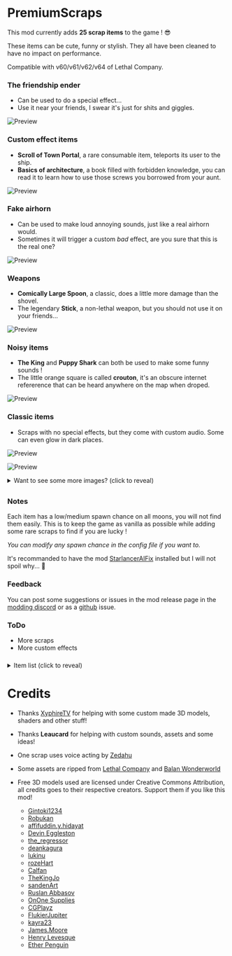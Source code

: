# PremiumScraps

This mod currently adds **25 scrap items** to the game ! 😎

These items can be cute, funny or stylish. They all have been cleaned to have no impact on performance.

Compatible with v60/v61/v62/v64 of Lethal Company.

### The friendship ender
- Can be used to do a special effect...
- Use it near your friends, I swear it's just for shits and giggles.

![Preview](https://raw.githubusercontent.com/ZigzagAwaka/PremiumScraps/main/Images/premiumscraps-troll.PNG)

### Custom effect items
- **Scroll of Town Portal**, a rare consumable item, teleports its user to the ship.
- **Basics of architecture**, a book filled with forbidden knowledge, you can read it to learn how to use those screws you borrowed from your aunt.

![Preview](https://raw.githubusercontent.com/ZigzagAwaka/PremiumScraps/main/Images/premiumscraps-effects.PNG)

### Fake airhorn
- Can be used to make loud annoying sounds, just like a real airhorn would.
- Sometimes it will trigger a custom *bad* effect, are you sure that this is the real one?

![Preview](https://raw.githubusercontent.com/ZigzagAwaka/PremiumScraps/main/Images/premiumscraps-airhorn.PNG)

### Weapons
- **Comically Large Spoon**, a classic, does a little more damage than the shovel.
- The legendary **Stick**, a non-lethal weapon, but you should not use it on your friends...

![Preview](https://raw.githubusercontent.com/ZigzagAwaka/PremiumScraps/main/Images/premiumscraps-weapons.PNG)

### Noisy items
- **The King** and **Puppy Shark** can both be used to make some funny sounds !
- The little orange square is called **crouton**, it's an obscure internet refererence that can be heard anywhere on the map when droped.

![Preview](https://raw.githubusercontent.com/ZigzagAwaka/PremiumScraps/main/Images/premiumscraps-audio.PNG)

### Classic items
- Scraps with no special effects, but they come with custom audio. Some can even glow in dark places.

![Preview](https://raw.githubusercontent.com/ZigzagAwaka/PremiumScraps/main/Images/premiumscraps-preview1.PNG)

![Preview](https://raw.githubusercontent.com/ZigzagAwaka/PremiumScraps/main/Images/premiumscraps-preview2.PNG)

<details><summary>Want to see some more images? (click to reveal)</summary>

![Preview](https://raw.githubusercontent.com/ZigzagAwaka/PremiumScraps/main/Images/premiumscraps-rupees.PNG)

![Preview](https://raw.githubusercontent.com/ZigzagAwaka/PremiumScraps/main/Images/premiumscraps-variant.PNG)

</details>

##

### Notes
Each item has a low/medium spawn chance on all moons, you will not find them easily. This is to keep the game as vanilla as possible while adding some rare scraps to find if you are lucky !

*You can modify any spawn chance in the config file if you want to.*

It's recommanded to have the mod [StarlancerAIFix](https://thunderstore.io/c/lethal-company/p/AudioKnight/StarlancerAIFix/) installed but I will not spoil why... 🤫

### Feedback
You can post some suggestions or issues in the mod release page in the [modding discord](https://discord.com/invite/lcmod) or as a [github](https://github.com/ZigzagAwaka/PremiumScraps) issue.

### ToDo
- More scraps
- More custom effects

###

<details><summary>Item list (click to reveal)</summary>

- Frieren
- Chocobo
- Ainz Ooal Gown
- Helm of Domination
- The King
- Harry Mason
- Mystic Cristal
- Puppy Shark
- Rupee
- Ea-Nasir Statue
- HearthStone Card
- SODA
- Comically Large Spoon
- crouton
- Fake Airhorn
- Balan Statue
- The friendship ender
- Scroll of Town Portal
- Stick
- Basics of architecture
- Galvanized square steel
- My ■■■■■■th job application
- Moogle
- El Gazpacho
- ABIBABOU

</details>

##

# Credits

- Thanks [XyphireTV](https://www.twitch.tv/xyphiretv) for helping with some custom made 3D models, shaders and other stuff!

- Thanks **Leaucard** for helping with custom sounds, assets and some ideas!

- One scrap uses voice acting by [Zedahu](https://www.twitch.tv/zedahu)

- Some assets are ripped from [Lethal Company](https://store.steampowered.com/app/1966720/Lethal_Company/) and [Balan Wonderworld](https://store.steampowered.com/app/1341050/BALAN_WONDERWORLD/)

- Free 3D models used are licensed under Creative Commons Attribution, all credits goes to their respective creators. Support them if you like this mod!

    - [Gintoki1234](https://sketchfab.com/3d-models/frieren-plushie-209c79c641164b38a81e145b6af3f890)
    - [Robukan](https://sketchfab.com/3d-models/chocobo-from-world-of-final-fantasy-329f0b6d71f245e89ff6cf8371180025)
    - [affifuddin.y.hidayat](https://sketchfab.com/3d-models/ainz-ooal-gown-e62df306954144fbb613c6fc3b04e682)
    - [Devin Eggleston](https://sketchfab.com/3d-models/helm-of-domination-08c0069b2f5840cba920edc6c2b17a83)
    - [the_regressor](https://sketchfab.com/3d-models/cd-i-64-zelda-link-and-king-harkinian-e83b97e8963249b3b367e6d385ac7495)
    - [deankagura](https://sketchfab.com/3d-models/harry-mason-8e7c5249891e4520b9bc04cb2f8fb255)
    - [lukinu](https://sketchfab.com/3d-models/heart-in-glass-1dacc91d294141658633cce0a79ecd97)
    - [rozeHart](https://sketchfab.com/3d-models/vress-the-puppy-shark-0bf0ac5dd20f46cbb91534491438bb2f)
    - [Calfan](https://sketchfab.com/3d-models/legend-of-zelda-rupee-aa19b25bc1af41139a671403bc4110e3)
    - [TheKingJo](https://sketchfab.com/3d-models/standing-male-worshiper-game-ready-572f7a4aa653464eb96d14c5b953d600)
    - [sandenArt](https://sketchfab.com/3d-models/hearthstone-card-wisp-5c354d20122d4bdd946ca4b4f3c23ca9)
    - [Ruslan Abbasov](https://sketchfab.com/3d-models/psx-soda-can-2823eac5e9d14414a9577715274fd89f)
    - [OnOne Supplies](https://sketchfab.com/3d-models/spoon-lowpoly-9b3e16a7a2c04ca5907a09e4e4daaac7)
    - [CGPlayz](https://sketchfab.com/3d-models/ive-never-thought-of-it-like-that-beforeface-98547873477c45168dce192a48b1e9a7)
    - [FlukierJupiter](https://sketchfab.com/3d-models/scroll-7450e494eb654e9b937bb52724220e77)
    - [kayra23](https://sketchfab.com/3d-models/stick-d93365fe0cf54bac95b60027df67f179)
    - [James.Moore](https://sketchfab.com/3d-models/book-28e028e981604aacb25766852aa279ed)
    - [Henry Levesque](https://www.printables.com/en/model/961166-scale-14-gauge-2x2-square-steel-tubing)
    - [Ether Penguin](https://www.turbosquid.com/fr/3d-models/3d-moogle-1360579)